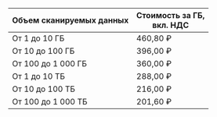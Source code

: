| Объем сканируемых данных | Стоимость за ГБ,<br/>вкл. НДС |
| --- | --- |
| От 1 до 10 ГБ      | 460,80 ₽ |
| От 10 до 100 ГБ    | 396,00 ₽ |
| От 100 до 1 000 ГБ | 360,00 ₽ |
| От 1 до 10 ТБ      | 288,00 ₽ |
| От 10 до 100 ТБ    | 216,00 ₽ |
| От 100 до 1 000 ТБ | 201,60 ₽ |